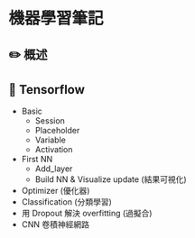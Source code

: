 # 機器學習筆記

## :pencil2: 概述

## :closed_book: Tensorflow
  + Basic
  	+ Session
  	+ Placeholder
  	+ Variable
  	+ Activation
  + First NN
  	+ Add_layer
  	+ Build NN & Visualize update (結果可視化)
  + Optimizer (優化器)
  + Classification (分類學習)
  + 用 Dropout 解決 overfitting (過擬合)
  + CNN 卷積神經網路